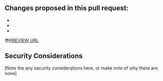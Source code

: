 ## Changes proposed in this pull request:
-
-
-

<!-- Replace "BRANCH_NAME" in the following URL before you submit this PR. -->
:sunglasses:[PREVIEW URL](https://cg-88d42ca6-59d7-47e0-9500-4dd9251360b9.sites.pages.cloud.gov/preview/cloud-gov/cg-site/BRANCH_NAME)


## Security Considerations
[Note the any security considerations here, or make note of why there are none]
